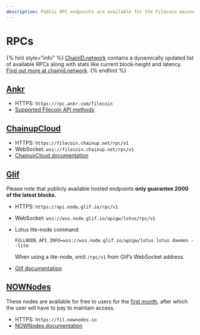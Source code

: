```yaml
---
description: Public RPC endpoints are available for the Filecoin mainnet.
---
```


# RPCs

{% hint style="info" %}
[ChainID.network](https://chainid.network) contains a dynamically updated list of available RPCs along with stats like current block-height and latency. [Find out more at chainid.network](https://chainid.network).
{% endhint %}

## [Ankr](https://ankr.com)

* HTTPS: `https://rpc.ankr.com/filecoin`
* [Supported Filecoin API methods](https://www.ankr.com/docs/rpc-service/chains/chains-list/#filecoin)

## [ChainupCloud](https://cloud.chainup.com)

* HTTPS: `https://filecoin.chainup.net/rpc/v1`
* WebSocket: `wss://filecoin.chainup.net/rpc/v1`
* [ChainupCloud documentation](https://docs.chainupcloud.com/blockchain-api/filecoin/public-apis)

## [Glif](https://api.node.glif.io)

Please note that publicly available hosted endpoints **only guarantee 2000 of the latest blocks.**

* HTTPS: `https://api.node.glif.io/rpc/v1`
* WebSocket: `wss://wss.node.glif.io/apigw/lotus/rpc/v1`
*   Lotus lite-node command:

    ```shell
    FULLNODE_API_INFO=wss://wss.node.glif.io/apigw/lotus lotus daemon --lite
    ```

    When using a lite-node, omit `/rpc/v1` from Glif’s WebSocket address.
* [Glif documentation](https://hosting.glif.io/)

## [NOWNodes](https://nownodes.io/)

These nodes are available for free to users for the [first month](https://nownodes.io/pricing), after which the user will have to pay to maintain access.

* HTTPS: `https://fil.nownodes.io`
* [NOWNodes documentation](https://documenter.getpostman.com/view/13630829/TVmFkLwy)
